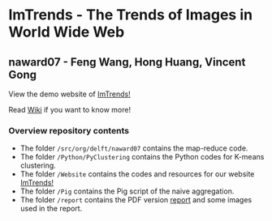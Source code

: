 ImTrends - The Trends of Images in World Wide Web
==================
naward07 - Feng Wang, Hong Huang, Vincent Gong
--------

View the demo website of [ImTrends!](http://breezeandstorm.com/naward07/index.php)

Read [Wiki](https://github.com/norvigaward/naward07/wiki) if you want to know more!

### Overview repository contents

* The folder `/src/org/delft/naward07` contains the map-reduce code.
* The folder `/Python/PyClustering` contains the Python codes for K-means clustering.
* The folder `/Website` contains the codes and resources for our website [ImTrends!](http://breezeandstorm.com/naward07/index.php)
* The folder `/Pig` contains the Pig script of the naive aggregation.
* The folder `/report` contains the PDF version [report](https://www.dropbox.com/s/ogo1pem77nyqxfd/report.pdf?dl=0) and some images used in the report.

